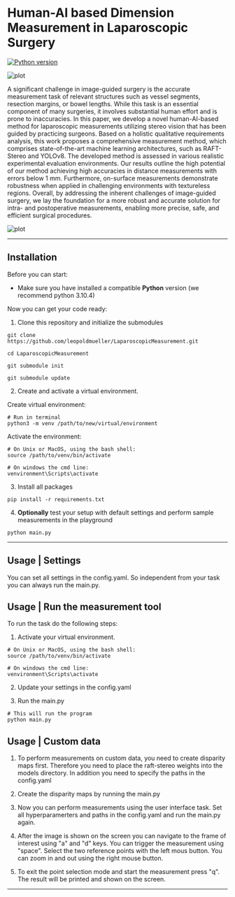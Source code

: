 
# **Human-AI based Dimension Measurement in Laparoscopic Surgery**


[![Python version](https://img.shields.io/badge/python-3.10.4-green.svg)](https://www.python.org/downloads/)

![plot](/src/readme/approach.png)

A significant challenge in image-guided surgery is the accurate measurement task of relevant structures such as vessel segments, resection margins, or bowel lengths. While this task is an essential component of many surgeries, it involves substantial human effort and is prone to inaccuracies. In this paper, we develop a novel human-AI-based method for laparoscopic measurements utilizing stereo vision that has been guided by practicing surgeons. Based on a holistic qualitative requirements analysis, this work proposes a comprehensive measurement method, which comprises state-of-the-art machine learning architectures, such as RAFT-Stereo and YOLOv8. The developed method is assessed in various realistic experimental evaluation environments. Our results outline the high potential of our method achieving high accuracies in distance measurements with errors below 1 mm. Furthermore, on-surface measurements demonstrate robustness when applied in challenging environments with textureless regions. Overall, by addressing the inherent challenges of image-guided surgery, we lay the foundation for a more robust and accurate solution for intra- and postoperative measurements, enabling more precise, safe, and efficient surgical procedures.

![plot](/src/readme/exp3_point_cloud.png)

---

## Installation

Before you can start:

- Make sure you have installed a compatible **Python** version (we recommend python 3.10.4)


Now you can get your code ready:

1. Clone this repository and initialize the submodules

```
git clone https://github.com/leopoldmueller/LaparoscopicMeasurement.git
```

```
cd LaparoscopicMeasurement
```

```
git submodule init
```

```
git submodule update
```

2. Create and activate a virtual environment.

Create virtual environment:

```
# Run in terminal
python3 -m venv /path/to/new/virtual/environment
```

Activate the environment:

```
# On Unix or MacOS, using the bash shell:
source /path/to/venv/bin/activate
```

```
# On windows the cmd line:
venvironment\Scripts\activate
```


3. Install all packages

```
pip install -r requirements.txt
```

4. **Optionally** test your setup with default settings and perform sample measurements in the playground

```
python main.py
```

---

## Usage | Settings

You can set all settings in the config.yaml. So independent from your task you can always run the main.py.

## Usage | Run the measurement tool

To run the task do the following steps:

1. Activate your virtual environment.

```
# On Unix or MacOS, using the bash shell:
source /path/to/venv/bin/activate
```

```
# On windows the cmd line:
venvironment\Scripts\activate
```

2. Update your settings in the config.yaml

3. Run the main.py

```
# This will run the program
python main.py
```

## Usage | Custom data

1. To perform measurements on custom data, you need to create disparity maps first. Therefore you need to place the raft-stereo weights into the models directory. In addition you need to specify the paths in the config.yaml

2. Create the disparity maps by running the main.py

3. Now you can perform measurements using the user interface task. Set all hyperparamerters and paths in the config.yaml and run the main.py again.

4. After the image is shown on the screen you can navigate to the frame of interest using "a" and "d" keys. You can trigger the measurement using "space". Select the two reference points with the left mous button. You can zoom in and out using the right mouse button.

5. To exit the point selection mode and start the measurement press "q". The result will be printed and shown on the screen.

---

